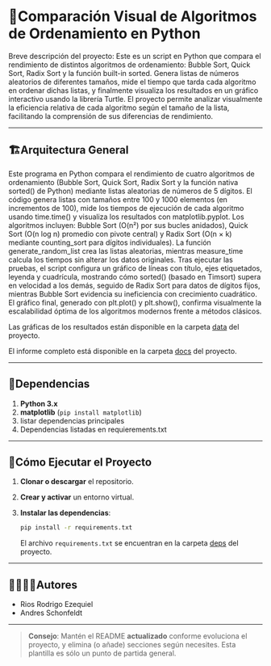 # 🐍Comparación Visual de Algoritmos de Ordenamiento en Python

Breve descripción del proyecto:
Este es un script en Python que compara el rendimiento de distintos algoritmos de ordenamiento: Bubble Sort, Quick Sort, Radix Sort y la función built-in sorted. Genera listas de números aleatorios de diferentes tamaños, mide el tiempo que tarda cada algoritmo en ordenar dichas listas, y finalmente visualiza los resultados en un gráfico interactivo usando la librería Turtle. El proyecto permite analizar visualmente la eficiencia relativa de cada algoritmo según el tamaño de la lista, facilitando la comprensión de sus diferencias de rendimiento.

---
## 🏗Arquitectura General

Este programa en Python compara el rendimiento de cuatro algoritmos de ordenamiento (Bubble Sort, Quick Sort, Radix Sort y la función nativa sorted() de Python) mediante listas aleatorias de números de 5 dígitos. El código genera listas con tamaños entre 100 y 1000 elementos (en incrementos de 100), mide los tiempos de ejecución de cada algoritmo usando time.time() y visualiza los resultados con matplotlib.pyplot. Los algoritmos incluyen: Bubble Sort (O(n²) por sus bucles anidados), Quick Sort (O(n log n) promedio con pivote central) y Radix Sort (O(n × k) mediante counting_sort para dígitos individuales). La función generate_random_list crea las listas aleatorias, mientras measure_time calcula los tiempos sin alterar los datos originales. Tras ejecutar las pruebas, el script configura un gráfico de líneas con título, ejes etiquetados, leyenda y cuadrícula, mostrando cómo sorted() (basado en Timsort) supera en velocidad a los demás, seguido de Radix Sort para datos de dígitos fijos, mientras Bubble Sort evidencia su ineficiencia con crecimiento cuadrático. El gráfico final, generado con plt.plot() y plt.show(), confirma visualmente la escalabilidad óptima de los algoritmos modernos frente a métodos clásicos.

Las gráficas de los resultados están disponible en la carpeta [data](./data) del proyecto.

El informe completo está disponible en la carpeta [docs](./docs) del proyecto.

---
## 📑Dependencias

1. **Python 3.x**
2. **matplotlib** (`pip install matplotlib`)
3. listar dependencias principales
4. Dependencias listadas en requierements.txt

---
## 🚀Cómo Ejecutar el Proyecto
1. **Clonar o descargar** el repositorio.

2. **Crear y activar** un entorno virtual.

3. **Instalar las dependencias**:
   ```bash
   pip install -r requirements.txt
   ```
   El archivo `requirements.txt` se encuentran en la carpeta [deps](./deps) del proyecto.

---
## 🙎‍♀️🙎‍♂️Autores

- Rios Rodrigo Ezequiel
- Andres Schonfeldt

---

> **Consejo**: Mantén el README **actualizado** conforme evoluciona el proyecto, y elimina (o añade) secciones según necesites. Esta plantilla es sólo un punto de partida general.
